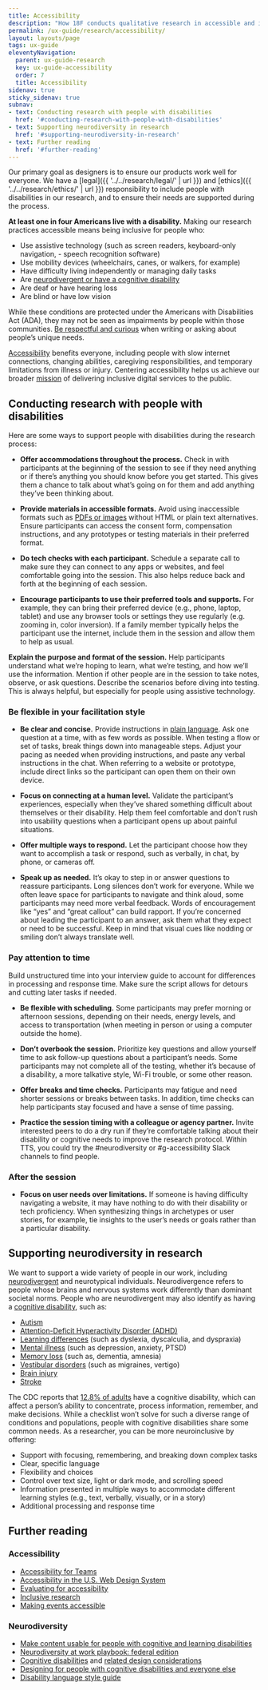 ```yaml
---
title: Accessibility
description: "How 18F conducts qualitative research in accessible and inclusive ways"
permalink: /ux-guide/research/accessibility/
layout: layouts/page
tags: ux-guide
eleventyNavigation: 
  parent: ux-guide-research
  key: ux-guide-accessibility
  order: 7
  title: Accessibility
sidenav: true
sticky_sidenav: true
subnav:
- text: Conducting research with people with disabilities
  href: '#conducting-research-with-people-with-disabilities'
- text: Supporting neurodiversity in research
  href: '#supporting-neurodiversity-in-research'
- text: Further reading
  href: '#further-reading'
---
```


Our primary goal as designers is to ensure our products work well for everyone. We have a [legal]({{ '../../research/legal/' | url }}) and [ethics]({{ '../../research/ethics/' | url }}) responsibility to include people with disabilities in our research, and to ensure their needs are supported during the process.

**At least one in four Americans live with a disability.** Making our research practices accessible means being inclusive for people who:

- Use assistive technology (such as screen readers, keyboard-only navigation, - speech recognition software)
- Use mobility devices (wheelchairs, canes, or walkers, for example)
- Have difficulty living independently or managing daily tasks
- Are [neurodivergent or have a cognitive disability](#supporting-neurodiversity-in-research)
- Are deaf or have hearing loss
- Are blind or have low vision

While these conditions are protected under the Americans with Disabilities Act (ADA), they may not be seen as impairments by people within those communities. [Be respectful and curious](https://www.nih.gov/about-nih/what-we-do/science-health-public-trust/perspectives/writing-respectfully-person-first-identity-first-language) when writing or asking about people’s unique needs.

[Accessibility](https://guides.18f.gov/accessibility/) benefits everyone, including people with slow internet connections, changing abilities, caregiving responsibilities, and temporary limitations from illness or injury. Centering accessibility helps us achieve our broader [mission](https://www.gsa.gov/about-us/organization/federal-acquisition-service/technology-transformation-services) of delivering inclusive digital services to the public.

## Conducting research with people with disabilities

Here are some ways to support people with disabilities during the research process:

- **Offer accommodations throughout the process.** Check in with participants at the beginning of the session to see if they need anything or if there’s anything you should know before you get started. This gives them a chance to talk about what’s going on for them and add anything they’ve been thinking about.

- **Provide materials in accessible formats.** Avoid using inaccessible formats such as [PDFs or images](https://www.section508.gov/create/) without HTML or plain text alternatives. Ensure participants can access the consent form, compensation instructions, and any prototypes or testing materials in their preferred format.

- **Do tech checks with each participant.** Schedule a separate call to make sure they can connect to any apps or websites, and feel comfortable going into the session. This also helps reduce back and forth at the beginning of each session.

- **Encourage participants to use their preferred tools and supports.** For example, they can bring their preferred device (e.g., phone, laptop, tablet) and use any browser tools or settings they use regularly (e.g. zooming in, color inversion). If a family member typically helps the participant use the internet, include them in the session and allow them to help as usual.

**Explain the purpose and format of the session.** Help participants understand what we’re hoping to learn, what we’re testing, and how we’ll use the information. Mention if other people are in the session to take notes, observe, or ask questions. Describe the scenarios before diving into testing. This is always helpful, but especially for people using assistive technology.

### Be flexible in your facilitation style

- **Be clear and concise.** Provide instructions in [plain language](https://www.plainlanguage.gov/). Ask one question at a time, with as few words as possible. When testing a flow or set of tasks, break things down into manageable steps. Adjust your pacing as needed when providing instructions, and paste any verbal instructions in the chat. When referring to a website or prototype, include direct links so the participant can open them on their own device.

- **Focus on connecting at a human level.** Validate the participant’s experiences, especially when they’ve shared something difficult about themselves or their disability. Help them feel comfortable and don’t rush into usability questions when a participant opens up about painful situations.

- **Offer multiple ways to respond.** Let the participant choose how they want to accomplish a task or respond, such as verbally, in chat, by phone, or cameras off.

- **Speak up as needed.** It’s okay to step in or answer questions to reassure participants. Long silences don’t work for everyone. While we often leave space for participants to navigate and think aloud, some participants may need more verbal feedback. Words of encouragement like “yes” and “great callout” can build rapport. If you’re concerned about leading the participant to an answer, ask them what they expect or need to be successful. Keep in mind that visual cues like nodding or smiling don’t always translate well.

### Pay attention to time

Build unstructured time into your interview guide to account for differences in processing and response time. Make sure the script allows for detours and cutting later tasks if needed.

- **Be flexible with scheduling.** Some participants may prefer morning or afternoon sessions, depending on their needs, energy levels, and access to transportation (when meeting in person or using a computer outside the home).

- **Don’t overbook the session.** Prioritize key questions and allow yourself time to ask follow-up questions about a participant’s needs. Some participants may not complete all of the testing, whether it’s because of a disability, a more talkative style, Wi-Fi trouble, or some other reason.

- **Offer breaks and time checks.** Participants may fatigue and need shorter sessions or breaks between tasks. In addition, time checks can help participants stay focused and have a sense of time passing.

- **Practice the session timing with a colleague or agency partner.** Invite interested peers to do a dry run if they’re comfortable talking about their disability or cognitive needs to improve the research protocol. Within TTS, you could try the #neurodiversity or #g-accessibility Slack channels to find people.

### After the session

- **Focus on user needs over limitations.** If someone is having difficulty navigating a website, it may have nothing to do with their disability or tech proficiency. When synthesizing things in archetypes or user stories, for example, tie insights to the user’s needs or goals rather than a particular disability.

## Supporting neurodiversity in research

We want to support a wide variety of people in our work, including [neurodivergent](https://en.wikipedia.org/wiki/Neurodiversity#Neurodivergent) and neurotypical individuals. Neurodivergence refers to people whose brains and nervous systems work differently than dominant societal norms. People who are neurodivergent may also identify as having a [cognitive disability](https://webaim.org/articles/cognitive/), such as:

- [Autism](https://www.nimh.nih.gov/health/topics/autism-spectrum-disorders-asd)
- [Attention-Deficit Hyperactivity Disorder (ADHD)](https://www.nimh.nih.gov/health/topics/attention-deficit-hyperactivity-disorder-adhd)
- [Learning differences](https://www.nichd.nih.gov/health/topics/learningdisabilities) (such as dyslexia, dyscalculia, and dyspraxia)
- [Mental illness](https://www.nimh.nih.gov/health/statistics/mental-illness) (such as depression, anxiety, PTSD)
- [Memory loss](https://www.nia.nih.gov/health/memory-loss-and-forgetfulness/memory-problems-forgetfulness-and-aging) (such as, dementia, amnesia)
- [Vestibular disorders](https://www.ncbi.nlm.nih.gov/pmc/articles/PMC3096243/) (such as migraines, vertigo)
- [Brain injury](https://www.ninds.nih.gov/health-information/disorders/traumatic-brain-injury-tbi)
- [Stroke](https://www.ninds.nih.gov/health-information/stroke/stroke-overview)

The CDC reports that [12.8% of adults](https://www.cdc.gov/ncbddd/disabilityandhealth/infographic-disability-impacts-all.html) have a cognitive disability, which can affect a person’s ability to concentrate, process information, remember, and make decisions. While a checklist won’t solve for such a diverse range of conditions and populations, people with cognitive disabilities share some common needs. As a researcher, you can be more neuroinclusive by offering:

- Support with focusing, remembering, and breaking down complex tasks
- Clear, specific language
- Flexibility and choices
- Control over text size, light or dark mode, and scrolling speed
- Information presented in multiple ways to accommodate different learning styles (e.g., text, verbally, visually, or in a story)
- Additional processing and response time

## Further reading

### Accessibility

- [Accessibility for Teams](https://digital.gov/guides/accessibility-for-teams/)
- [Accessibility in the U.S. Web Design System](https://designsystem.digital.gov/documentation/accessibility/)
- [Evaluating for accessibility](http://www.uiaccess.com/accessucd/evaluate.html)
- [Inclusive research](https://medium.com/@inclusive.research.guide)
- [Making events accessible](https://www.w3.org/WAI/teach-advocate/accessible-presentations/)

### Neurodiversity

- [Make content usable for people with cognitive and learning disabilities](https://www.w3.org/TR/coga-usable/)
- [Neurodiversity at work playbook: federal edition](https://sites.uw.edu/neurodiversity/publications/neurodiversity-at-work-playbook/)
- [Cognitive disabilities](https://webaim.org/articles/cognitive/cognitive_too_little/) and [related design considerations](https://webaim.org/articles/cognitive/conceptualize/)
- [Designing for people with cognitive disabilities and everyone else](https://www.youtube.com/watch?v=9Ae8bUlSSXU)
- [Disability language style guide](https://ncdj.org/style-guide/)